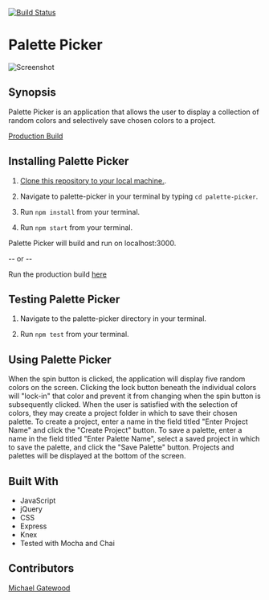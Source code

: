 [![Build Status](https://travis-ci.org/mngatewood/palette-picker.svg?branch=master)](https://travis-ci.org/mngatewood/palette-picker)

# Palette Picker

![Screenshot]()

## Synopsis

Palette Picker is an application that allows the user to display a collection of random colors and selectively save chosen colors to a project.  

[Production Build](https://palette-picker-heroku.herokuapp.com/)

## Installing Palette Picker

1. [Clone this repository to your local machine.](https://help.github.com/articles/cloning-a-repository/).

2. Navigate to palette-picker in your terminal by typing `cd palette-picker`.

3. Run `npm install` from your terminal.

4. Run `npm start` from your terminal.

Palette Picker will build and run on localhost:3000.

-- or --

Run the production build [here](https://palette-picker-heroku.herokuapp.com/)

## Testing Palette Picker

1. Navigate to the palette-picker directory in your terminal. 

2. Run `npm test` from your terminal. 

## Using Palette Picker

When the spin button is clicked, the application will display five random colors on the screen.  Clicking the lock button beneath the individual colors will "lock-in" that color and prevent it from changing when the spin button is subsequently clicked.  When the user is satisfied with the selection of colors, they may create a project folder in which to save their chosen palette.  To create a project, enter a name in the field titled "Enter Project Name" and click the "Create Project" button.  To save a palette, enter a name in the field titled "Enter Palette Name", select a saved project in which to save the palette, and click the "Save Palette" button.  Projects and palettes will be displayed at the bottom of the screen.

## Built With

* JavaScript
* jQuery
* CSS
* Express
* Knex
* Tested with Mocha and Chai

## Contributors

[Michael Gatewood](https://github.com/mngatewood)


